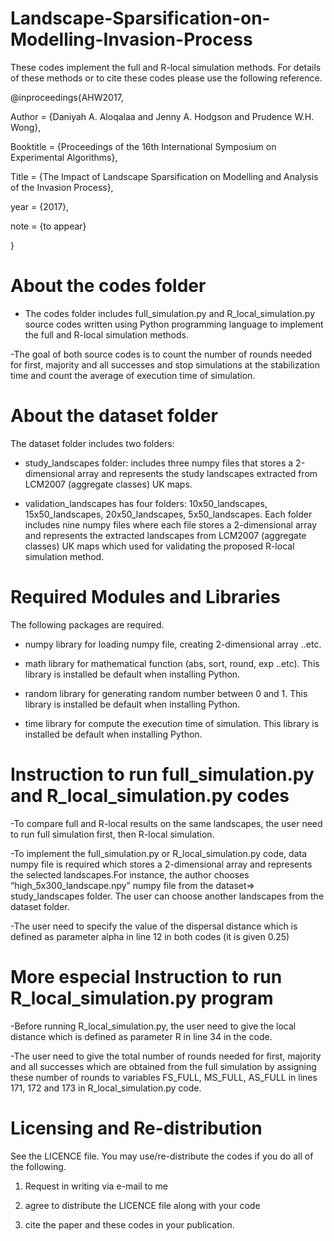 # Landscape-Sparsification-on-Modelling-Invasion-Process

These codes implement the full and R-local simulation methods. For details of these methods or to cite these codes please use the following reference.

@inproceedings{AHW2017,

Author = {Daniyah A. Aloqalaa and Jenny A. Hodgson and Prudence W.H. Wong},

Booktitle = {Proceedings of the 16th International Symposium on Experimental Algorithms},

Title = {The Impact of Landscape Sparsification on Modelling and Analysis of the Invasion Process},

year = {2017},

note = {to appear}

}
# About the codes folder

- The codes folder includes full_simulation.py and R_local_simulation.py source codes written using Python programming language to implement the full and R-local simulation methods.

-The goal of both source codes is to count the number of rounds needed for first, majority and all successes and stop simulations at the stabilization time and count the average of execution time of simulation.

# About the dataset folder
The dataset folder includes two folders:

- study_landscapes folder: includes three numpy files that stores a 2-dimensional array and represents the study landscapes extracted from LCM2007 (aggregate classes) UK maps.

- validation_landscapes has four folders: 10x50_landscapes, 15x50_landscapes, 20x50_landscapes, 5x50_landscapes. Each folder includes nine numpy files where each file stores a 2-dimensional array and represents the extracted landscapes from LCM2007 (aggregate classes) UK maps which used for validating the proposed R-local simulation method.

# Required Modules and Libraries
The following packages are required.

- numpy library for loading numpy file, creating 2-dimensional array ..etc.  

- math library for mathematical function (abs, sort, round, exp ..etc). This library is installed be default when installing Python.

- random library for generating random number between 0 and 1. This library is installed be default when installing Python.

- time library for compute the execution time of simulation. This library is installed be default when installing Python.
# Instruction to run full_simulation.py and R_local_simulation.py codes

-To compare full and R-local results on the same landscapes, the user need to run full simulation first, then R-local simulation. 

-To implement the full_simulation.py or R_local_simulation.py code, data numpy file is required which stores a 2-dimensional array and represents the selected landscapes.For instance, the author chooses “high_5x300_landscape.npy” numpy file from the dataset=> study_landscapes folder. The user can choose another landscapes from the dataset folder.

-The user need to specify the value of the dispersal distance which is defined as parameter alpha in line 12 in both codes (it is given 0.25)

# More especial Instruction to run R_local_simulation.py program 

-Before running R_local_simulation.py, the user need to give the local distance which is defined as parameter R in line 34 in the code.
 
-The user need to give the total number of rounds needed for first, majority and all successes which are obtained from the full simulation by assigning these number of rounds to variables FS_FULL, MS_FULL, AS_FULL in lines 171, 172 and 173 in R_local_simulation.py code. 


# Licensing and Re-distribution
See the LICENCE file. You may use/re-distribute the codes if you do all of the following.

1. Request in writing via e-mail to me

2. agree to distribute the LICENCE file along with your code

3. cite the paper and these codes in your publication.
